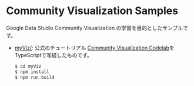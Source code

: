 # Community Visualization Samples

Google Data Studio Community Visualization の学習を目的としたサンプルです。

* [myViz/](./myViz): 公式のチュートリアル [Community Visualization Codelab](https://codelabs.developers.google.com/codelabs/community-visualization/#0)をTypeScriptで写経したものです。

    ```sh
    $ cd myViz
    $ npm install
    $ npm run build
    ```
